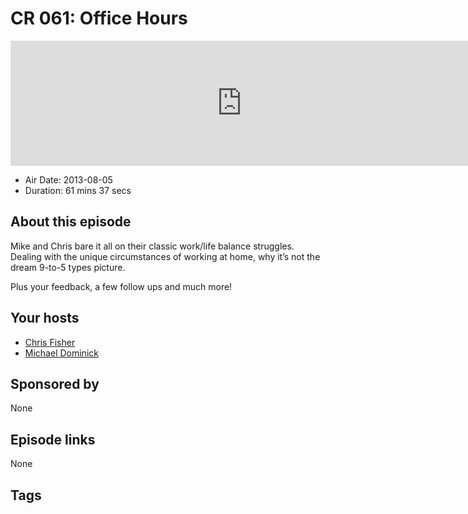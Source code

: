 # CR 061: Office Hours

<iframe src="https://player.fireside.fm/v2/MLf2ZzhC+zixMx1ns?theme=dark" width="740" height="200" frameborder="0" scrolling="no"></iframe>

* Air Date: 2013-08-05
* Duration: 61 mins 37 secs

## About this episode

Mike and Chris bare it all on their classic work/life balance struggles. Dealing with the unique circumstances of working at home, why it’s not the dream 9-to-5 types picture.

Plus your feedback, a few follow ups and much more!

## Your hosts
* [Chris Fisher](https://coder.show/hosts/chrislas)
* [Michael Dominick](https://coder.show/hosts/michael)

## Sponsored by

None



## Episode links

None



## Tags

